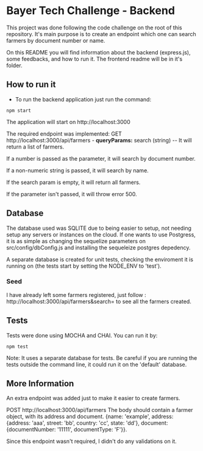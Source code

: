 # Bayer Tech Challenge - Backend
This project was done following the code challenge on the root of this repository.
It's main purpose is to create an endpoint which one can search farmers by document number or name.

On this README you will find information about the backend (express.js), some feedbacks, and how to run it. The frontend readme will be in it's folder.


## How to run it
- To run the backend application just run the command:
```
npm start
```
The application will start on http://localhost:3000

The required endpoint was implemented:
GET http://localhost:3000/api/farmers  - <b>queryParams:</b> search (string)
-- It will return a list of farmers.

If a number is passed as the parameter, it will search by document number.

If a non-numeric string is passed, it will search by name.

If the search param is empty, it will return all farmers.

If the parameter isn't passed, it will throw error 500.


## Database
The database used was SQLITE due to being easier to setup, not needing setup any servers or instances on the cloud. If one wants to use Postgress, it is as simple as changing the sequelize parameters on src/config/dbConfig.js and installing the sequeleize postgres depedency.

A separate database is created for unit tests, checking the enviroment it is running on (the tests start by setting the NODE_ENV to 'test').

### Seed

I have already left some farmers registered, just follow : http://localhost:3000/api/farmers&search=  to see all the farmers created.


## Tests
Tests were done using MOCHA and CHAI. You can run it by: 
``` 
npm test
```
Note: It uses a separate database for tests. Be careful if you are running the tests outside the command line, it could run it on the 'default' database.

## More Information

An extra endpoint was added just to make it easier to create farmers.

POST http://localhost:3000/api/farmers 
The body should contain a farmer object, with its address and document.
{name: 'example', address: {address: 'aaa', street: 'bb', country: 'cc', state: 'dd'}, document: {documentNumber: '11111', documentType: 'F'}}.

Since this endpoint wasn't required, I didn't do any validations on it.
